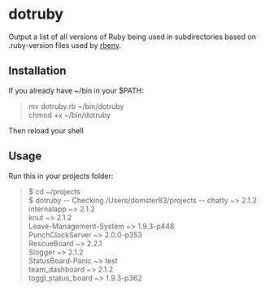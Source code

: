 # dotruby

Output a list of all versions of Ruby being used in subdirectories based on .ruby-version files used by [rbenv](http://github.com/sstephenson/rbenv).

## Installation
If you already have ~/bin in your $PATH:

> mv dotruby.rb ~/bin/dotruby  
> chmod +x ~/bin/dotruby  

Then reload your shell

## Usage
Run this in your projects folder:  
> $ cd ~/projects  
> $ dotruby
-- Checking /Users/domster83/projects --
> chatty ~> 2.1.2  
> internalapp ~> 2.1.2  
> knut ~> 2.1.2  
> Leave-Management-System ~> 1.9.3-p448  
> PunchClockServer ~> 2.0.0-p353  
> RescueBoard ~> 2.2.1  
> Slogger ~> 2.1.2  
> StatusBoard-Panic ~> test  
> team_dashboard ~> 2.1.2  
> toggl_status_board ~> 1.9.3-p362  
